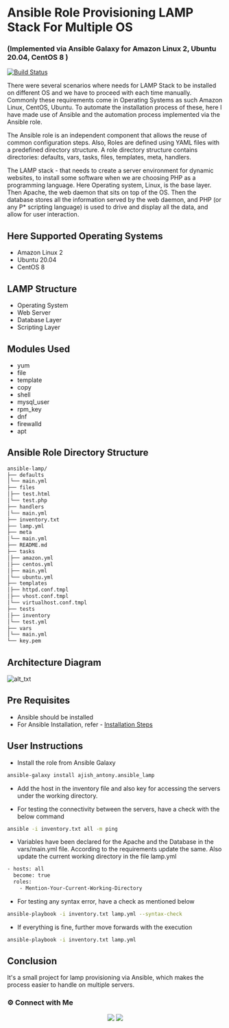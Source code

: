 
# Ansible Role Provisioning LAMP Stack For Multiple OS
### (Implemented via Ansible Galaxy for Amazon Linux 2, Ubuntu 20.04, CentOS 8 )

[![Build Status](https://travis-ci.org/joemccann/dillinger.svg?branch=master)](https://travis-ci.org/joemccann/dillinger)

There were several scenarios where needs for LAMP Stack to be installed on different OS and we have to proceed with each time manually. Commonly these requirements come in Operating Systems as such Amazon Linux, CentOS, Ubuntu. To automate the installation process of these, here I have made use of Ansible and the automation process implemented via the Ansible role.

The Ansible role is an independent component that allows the reuse of common configuration steps. Also, Roles are defined using YAML files with a predefined directory structure. A role directory structure contains directories: defaults, vars, tasks, files, templates, meta, handlers.

The LAMP stack - that needs to create a server environment for dynamic websites, to install some software when we are choosing PHP as a programming language. Here Operating system, Linux, is the base layer. Then Apache, the web daemon that sits on top of the OS. Then the database stores all the information served by the web daemon, and PHP (or any P* scripting language) is used to drive and display all the data, and allow for user interaction.


## Here Supported Operating Systems

- Amazon Linux 2
- Ubuntu 20.04
- CentOS 8

## LAMP Structure

- Operating System
- Web Server
- Database Layer
- Scripting Layer

## Modules Used

- yum
- file
- template
- copy
- shell
- mysql_user
- rpm_key
- dnf
- firewalld
- apt

## Ansible Role Directory Structure

```sh
ansible-lamp/
├── defaults
│└── main.yml
├── files
│├── test.html
│└── test.php
├── handlers
│└── main.yml
├── inventory.txt
├── lamp.yml
├── meta
│└── main.yml
├── README.md
├── tasks
│├── amazon.yml
│├── centos.yml
│├── main.yml
│└── ubuntu.yml
├── templates
│├── httpd.conf.tmpl
│├── vhost.conf.tmpl
│└── virtualhost.conf.tmpl
├── tests
│├── inventory
│└── test.yml
├── vars
│└── main.yml
└── key.pem
```
## Architecture Diagram

![
alt_txt
](https://i.ibb.co/kyRkkB6/lamp-3.jpg)

## Pre Requisites

- Ansible should be installed
- For Ansible Installation, refer - [Installation Steps](https://docs.ansible.com/ansible/latest/installation_guide/intro_installation.html) 
 
## User Instructions

- Install the role from Ansible Galaxy

```sh
ansible-galaxy install ajish_antony.ansible_lamp
```

- Add the host in the inventory file and also key for accessing the servers under the working directory. 

- For testing the connectivity between the servers, have a check with the below command

```sh
ansible -i inventory.txt all -m ping 
```

- Variables have been declared for the Apache and the Database in the vars/main.yml file. According to the requirements update the same. Also update the current working directory in the file lamp.yml

```sh
- hosts: all
  become: true
  roles:
    - Mention-Your-Current-Working-Directory
```

- For testing any syntax error, have a check as mentioned below

```sh
ansible-playbook -i inventory.txt lamp.yml --syntax-check
```

- If everything is fine, further move forwards with the execution

```sh
ansible-playbook -i inventory.txt lamp.yml
```


## Conclusion

It's a small project for lamp provisioning via Ansible, which makes the process easier to handle on multiple servers.


### ⚙️ Connect with Me

<p align="center">
<a href="mailto:ajishantony95@gmail.com"><img src="https://img.shields.io/badge/Gmail-D14836?style=for-the-badge&logo=gmail&logoColor=white"/></a>
<a href="https://www.linkedin.com/in/ajish-antony/"><img src="https://img.shields.io/badge/LinkedIn-0077B5?style=for-the-badge&logo=linkedin&logoColor=white"/></a>
